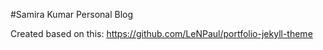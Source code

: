 #Samira Kumar Personal Blog

Created based on this: https://github.com/LeNPaul/portfolio-jekyll-theme
